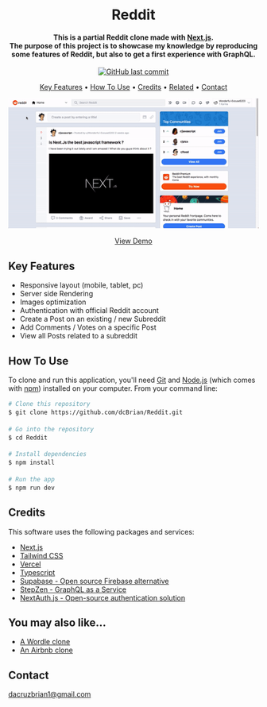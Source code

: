 <h1 align="center">
  <br>
  Reddit
  <br>
</h1>

<h4 align="center">This is a partial Reddit clone made with <a href="https://nextjs.org/" target="_blank">Next.js</a>.<br>The purpose of this project is to showcase my knowledge by reproducing some features of Reddit, but also to get a first experience with GraphQL.
</h4>

<p align="center">
    <a href="https://github.com/dcBrian/Reddit/commits/main">
    <img src="https://img.shields.io/github/last-commit/dcBrian/reddit?style=flat-square"
         alt="GitHub last commit">
</p>

<p align="center">
  <a href="#key-features">Key Features</a> •
  <a href="#how-to-use">How To Use</a> •
  <a href="#credits">Credits</a> •
  <a href="#you-may-also-like">Related</a> •
  <a href="#contact">Contact</a>
</p>

<p align="center">
 <a href="https://reddit-ebon.vercel.app/">
  <img src="/images/reddit.gif?raw=true"/>
 </a>
</p>

<p align="center">
  <a href="https://reddit-ebon.vercel.app/">View Demo</a>
</p>

## Key Features

* Responsive layout (mobile, tablet, pc)
* Server side Rendering
* Images optimization
* Authentication with official Reddit account
* Create a Post on an existing / new Subreddit
* Add Comments / Votes on a specific Post
* View all Posts related to a subreddit

## How To Use

To clone and run this application, you'll need [Git](https://git-scm.com) and [Node.js](https://nodejs.org/en/download/) (which comes with [npm](http://npmjs.com)) installed on your computer. From your command line:

```bash
# Clone this repository
$ git clone https://github.com/dcBrian/Reddit.git

# Go into the repository
$ cd Reddit

# Install dependencies
$ npm install

# Run the app
$ npm run dev
```

## Credits

This software uses the following packages and services:

- [Next.js](https://nextjs.org/)
- [Tailwind CSS](https://tailwindcss.com/)
- [Vercel](https://vercel.com/)
- [Typescript](https://www.typescriptlang.org/)
- [Supabase - Open source Firebase alternative](https://supabase.com/)
- [StepZen - GraphQL as a Service](https://stepzen.com/)
- [NextAuth.js - Open-source authentication solution](https://next-auth.js.org/)

## You may also like...

- [A Wordle clone](https://github.com/dcBrian/wordle)
- [An Airbnb clone](https://github.com/dcBrian/Airbnb)

## Contact

dacruzbrian1@gmail.com
